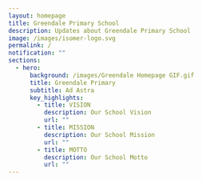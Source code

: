 ```yaml
---
layout: homepage
title: Greendale Primary School
description: Updates about Greendale Primary School
image: /images/isomer-logo.svg
permalink: /
notification: ""
sections:
  - hero:
      background: /images/Greendale Homepage GIF.gif
      title: Greendale Primary
      subtitle: Ad Astra
      key_highlights:
        - title: VISION
          description: Our School Vision
          url: ""
        - title: MISSION
          description: Our School Mission
          url: ""
        - title: MOTTO
          description: Our School Motto
          url: ""
---
```

